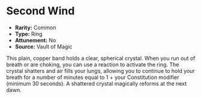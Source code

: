 # Second Wind

- **Rarity:** Common
- **Type:** Ring
- **Attunement:** No
- **Source:** Vault of Magic

This plain, copper band holds a clear, spherical crystal. When you run out of breath or are choking, you can use a reaction to activate the ring. The crystal shatters and air fills your lungs, allowing you to continue to hold your breath for a number of minutes equal to 1 + your Constitution modifier (minimum 30 seconds). A shattered crystal magically reforms at the next dawn.
